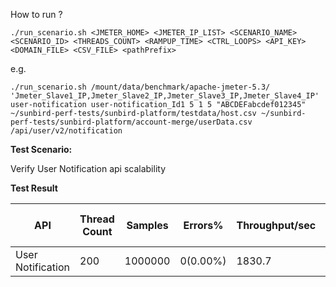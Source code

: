 How to run ?

```./run_scenario.sh <JMETER_HOME> <JMETER_IP_LIST> <SCENARIO_NAME> <SCENARIO_ID> <THREADS_COUNT> <RAMPUP_TIME> <CTRL_LOOPS> <API_KEY> <DOMAIN_FILE> <CSV_FILE> <pathPrefix> ```

e.g.

```./run_scenario.sh /mount/data/benchmark/apache-jmeter-5.3/ 'Jmeter_Slave1_IP,Jmeter_Slave2_IP,Jmeter_Slave3_IP,Jmeter_Slave4_IP' user-notification user-notification_Id1 5 1 5 "ABCDEFabcdef012345" ~/sunbird-perf-tests/sunbird-platform/testdata/host.csv ~/sunbird-perf-tests/sunbird-platform/account-merge/userData.csv /api/user/v2/notification```


**Test Scenario:**

Verify User Notification api scalability

**Test Result**

|API                |Thread Count|Samples |Errors%  |Throughput/sec|Avg Resp Time |
|-------------------|------------|--------|---------| -------------|--------------|
|User Notification  |200         |1000000 |0(0.00%) | 1830.7       | 99           |
